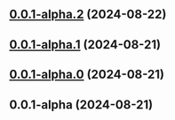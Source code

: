 ## [0.0.1-alpha.2](https://github.com/BitterBar/cesium-devkit/compare/v0.0.1-alpha.1...v0.0.1-alpha.2) (2024-08-22)



## [0.0.1-alpha.1](https://github.com/BitterBar/cesium-devkit/compare/v0.0.1-alpha.0...v0.0.1-alpha.1) (2024-08-21)



## [0.0.1-alpha.0](https://github.com/BitterBar/cesium-devkit/compare/v0.0.1-alpha...v0.0.1-alpha.0) (2024-08-21)



## 0.0.1-alpha (2024-08-21)
